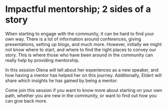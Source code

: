 # Impactful mentorship; 2 sides of a story

When starting to engage with the community, it can be hard to find your own way. There is a lot of information around conferences, giving presentations, setting up blogs, and much more. However, initially we might not know where to start, and where to find the right places to convey our story. This is where those who have been around in the community can really help by providing mentorship.

In this session Olena will tell about her experiences as a new speaker, and how having a mentor has helped her on this journey. Additionally, Eldert will share which insights he has gained by being a mentor.

Come join this session if you want to know more about starting on your own path, whether you are new in the community, or want to find out how you can give back more.
